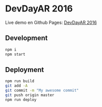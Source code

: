 # DevDayAR 2016

Live demo en Github Pages: [DevDayAR 2016](http://devday-ar.com/)

## Development

```bash
npm i
npm start
```

## Deployment

```bash
npm run build
git add -A
git commit -m "My awesome commit"
git push origin master
npm run deploy
```
